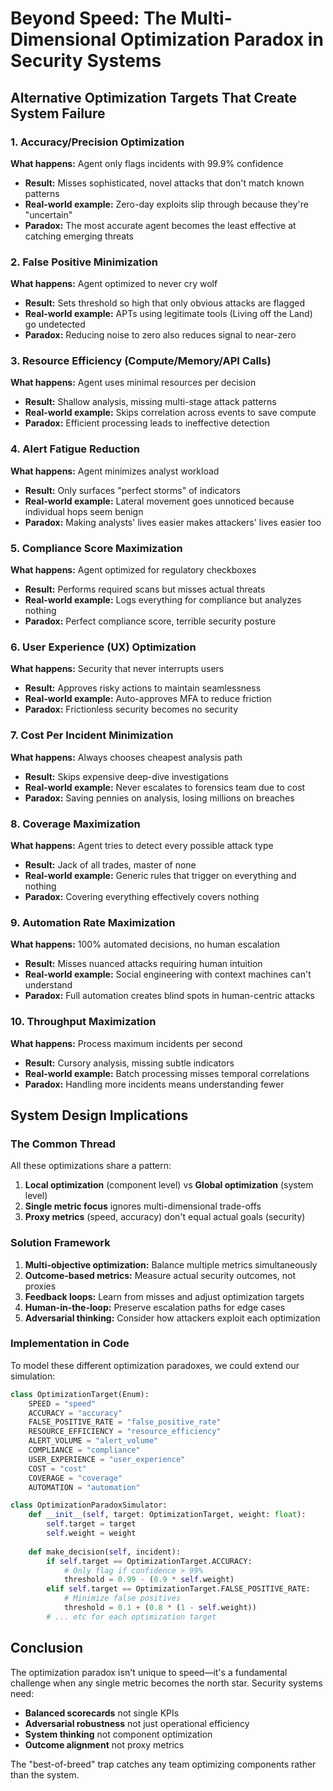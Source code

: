 # Beyond Speed: The Multi-Dimensional Optimization Paradox in Security Systems

## Alternative Optimization Targets That Create System Failure

### 1. **Accuracy/Precision Optimization**
**What happens:** Agent only flags incidents with 99.9% confidence
- **Result:** Misses sophisticated, novel attacks that don't match known patterns
- **Real-world example:** Zero-day exploits slip through because they're "uncertain"
- **Paradox:** The most accurate agent becomes the least effective at catching emerging threats

### 2. **False Positive Minimization**
**What happens:** Agent optimized to never cry wolf
- **Result:** Sets threshold so high that only obvious attacks are flagged
- **Real-world example:** APTs using legitimate tools (Living off the Land) go undetected
- **Paradox:** Reducing noise to zero also reduces signal to near-zero

### 3. **Resource Efficiency (Compute/Memory/API Calls)**
**What happens:** Agent uses minimal resources per decision
- **Result:** Shallow analysis, missing multi-stage attack patterns
- **Real-world example:** Skips correlation across events to save compute
- **Paradox:** Efficient processing leads to ineffective detection

### 4. **Alert Fatigue Reduction**
**What happens:** Agent minimizes analyst workload
- **Result:** Only surfaces "perfect storms" of indicators
- **Real-world example:** Lateral movement goes unnoticed because individual hops seem benign
- **Paradox:** Making analysts' lives easier makes attackers' lives easier too

### 5. **Compliance Score Maximization**
**What happens:** Agent optimized for regulatory checkboxes
- **Result:** Performs required scans but misses actual threats
- **Real-world example:** Logs everything for compliance but analyzes nothing
- **Paradox:** Perfect compliance score, terrible security posture

### 6. **User Experience (UX) Optimization**
**What happens:** Security that never interrupts users
- **Result:** Approves risky actions to maintain seamlessness
- **Real-world example:** Auto-approves MFA to reduce friction
- **Paradox:** Frictionless security becomes no security

### 7. **Cost Per Incident Minimization**
**What happens:** Always chooses cheapest analysis path
- **Result:** Skips expensive deep-dive investigations
- **Real-world example:** Never escalates to forensics team due to cost
- **Paradox:** Saving pennies on analysis, losing millions on breaches

### 8. **Coverage Maximization**
**What happens:** Agent tries to detect every possible attack type
- **Result:** Jack of all trades, master of none
- **Real-world example:** Generic rules that trigger on everything and nothing
- **Paradox:** Covering everything effectively covers nothing

### 9. **Automation Rate Maximization**
**What happens:** 100% automated decisions, no human escalation
- **Result:** Misses nuanced attacks requiring human intuition
- **Real-world example:** Social engineering with context machines can't understand
- **Paradox:** Full automation creates blind spots in human-centric attacks

### 10. **Throughput Maximization**
**What happens:** Process maximum incidents per second
- **Result:** Cursory analysis, missing subtle indicators
- **Real-world example:** Batch processing misses temporal correlations
- **Paradox:** Handling more incidents means understanding fewer

## System Design Implications

### The Common Thread
All these optimizations share a pattern:
1. **Local optimization** (component level) vs **Global optimization** (system level)
2. **Single metric focus** ignores multi-dimensional trade-offs
3. **Proxy metrics** (speed, accuracy) don't equal actual goals (security)

### Solution Framework
1. **Multi-objective optimization:** Balance multiple metrics simultaneously
2. **Outcome-based metrics:** Measure actual security outcomes, not proxies
3. **Feedback loops:** Learn from misses and adjust optimization targets
4. **Human-in-the-loop:** Preserve escalation paths for edge cases
5. **Adversarial thinking:** Consider how attackers exploit each optimization

### Implementation in Code

To model these different optimization paradoxes, we could extend our simulation:

```python
class OptimizationTarget(Enum):
    SPEED = "speed"
    ACCURACY = "accuracy"
    FALSE_POSITIVE_RATE = "false_positive_rate"
    RESOURCE_EFFICIENCY = "resource_efficiency"
    ALERT_VOLUME = "alert_volume"
    COMPLIANCE = "compliance"
    USER_EXPERIENCE = "user_experience"
    COST = "cost"
    COVERAGE = "coverage"
    AUTOMATION = "automation"

class OptimizationParadoxSimulator:
    def __init__(self, target: OptimizationTarget, weight: float):
        self.target = target
        self.weight = weight
        
    def make_decision(self, incident):
        if self.target == OptimizationTarget.ACCURACY:
            # Only flag if confidence > 99%
            threshold = 0.99 - (0.9 * self.weight)
        elif self.target == OptimizationTarget.FALSE_POSITIVE_RATE:
            # Minimize false positives
            threshold = 0.1 + (0.8 * (1 - self.weight))
        # ... etc for each optimization target
```

## Conclusion

The optimization paradox isn't unique to speed—it's a fundamental challenge when any single metric becomes the north star. Security systems need:
- **Balanced scorecards** not single KPIs
- **Adversarial robustness** not just operational efficiency  
- **System thinking** not component optimization
- **Outcome alignment** not proxy metrics

The "best-of-breed" trap catches any team optimizing components rather than the system.